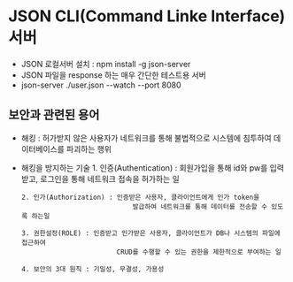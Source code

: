 # JSON CLI(Command Linke Interface) 서버
  * JSON 로컬서버 설치 : npm install -g json-server
  * JSON 파일을 response 하는 매우 간단한 테스트용 서버
  * json-server ./user.json --watch --port 8080

## 보안과 관련된 용어
  * 해킹 : 허가받지 않은 사용자가 네트워크를 통해 불법적으로 시스템에
			침투하여 데이터베이스를 파괴하는 행위

  * 해킹을 방지하는 기술
		1. 인증(Authentication) : 회원가입을 통해 id와 pw를 입력받고, 로그인을 통해 
					네트워크 접속을 허가하는 일 

		2. 인가(Authorization) : 인증받은 사용자, 클라이언트에게 인가 token을
									발급하여 네트워크를 통해 데이터를 전송할 수 있도록 하는일

		3. 권한설정(ROLE) : 인증받고 인가받은 사용자, 클라이언트가 DB나 시스템의 파일에 접근하여
								CRUD를 수행할 수 있는 권한을 제한적으로 부여하는 일

		4. 보안의 3대 원칙 : 기밀성, 무결성, 가용성							
